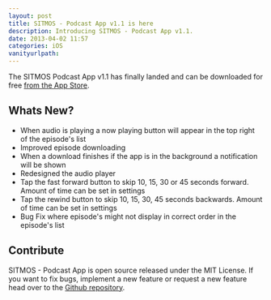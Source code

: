 ```yaml
---
layout: post
title: SITMOS - Podcast App v1.1 is here
description: Introducing SITMOS - Podcast App v1.1.
date: 2013-04-02 11:57
categories: iOS
vanityurlpath:
---
```

The SITMOS Podcast App v1.1 has finally landed and can be downloaded for free [from the App Store](https://itunes.apple.com/gb/app/sitmos-podcast-app/id567269025?mt=8).

## Whats New?
- When audio is playing a now playing button will appear in the top right of the episode's list
- Improved episode downloading
- When a download finishes if the app is in the background a notification will be shown
- Redesigned the audio player
- Tap the fast forward button to skip 10, 15, 30 or 45 seconds forward. Amount of time can be set in settings
- Tap the rewind button to skip 10, 15, 30, 45 seconds backwards. Amount of time can be set in settings
- Bug Fix where episode's might not display in correct order in the episode's list

## Contribute
SITMOS - Podcast App is open source released under the MIT License. If you want to fix bugs, implement a new feature or request a new feature head over to the [Github repository](https://github.com/tomdiggle/sitmos).
